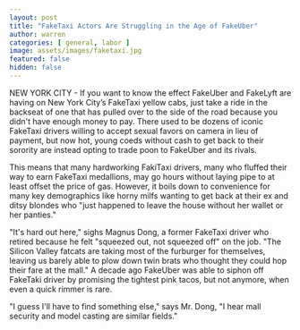 ```yaml
---
layout: post
title: "FakeTaxi Actors Are Struggling in the Age of FakeUber"
author: warren
categories: [ general, labor ]
image: assets/images/faketaxi.jpg
featured: false
hidden: false
---
```


NEW YORK CITY - If you want to know the effect FakeUber and FakeLyft are having on New York City’s FakeTaxi yellow cabs, just take a ride in the backseat of one that has pulled over to the side of the road because you didn't have enough money to pay. There used to be dozens of iconic FakeTaxi drivers willing to accept sexual favors on camera in lieu of payment, but now hot, young coeds without cash to get back to their sorority are instead opting to trade poon to FakeUber and its rivals.

This means that many hardworking FakiTaxi drivers, many who fluffed their way to earn FakeTaxi medallions, may go hours without laying pipe to at least offset the price of gas. However, it boils down to convenience for many key demographics like horny milfs wanting to get back at their ex and ditsy blondes who "just happened to leave the house without her wallet or her panties."

"It's hard out here," sighs Magnus Dong, a former FakeTaxi driver who retired because he felt "squeezed out, not squeezed off" on the job. "The Silicon Valley fatcats are taking most of the furburger for themselves, leaving us barely able to plow down twin brats who thought they could hop their fare at the mall." A decade ago FakeUber was able to siphon off FakeTaki driver by promising the tightest pink tacos, but not anymore, when even a quick rimmer is rare.

"I guess I'll have to find something else," says Mr. Dong, "I hear mall security and model casting are similar fields."